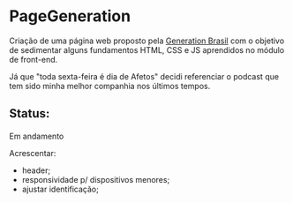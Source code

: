 # PageGeneration

Criação de uma página web proposto pela [Generation Brasil](https://brazil.generation.org/ ) com o objetivo de sedimentar alguns fundamentos HTML, CSS e JS aprendidos no módulo de front-end.  

Já que "toda sexta-feira é dia de Afetos" decidi referenciar o podcast que tem sido minha melhor companhia nos últimos tempos.

## Status:

####

Em andamento 

Acrescentar:
- header; <br>
- responsividade p/ dispositivos menores; <br>
- ajustar identificação;
